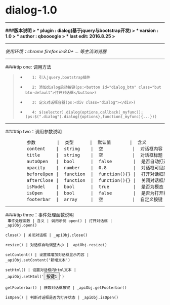 # <big>dialog-1.0</big>  
<hr>  

<b>
###版本说明
> * plugin   : dialog(基于jquery与bootstrap开发)
> * varsion  : 1.0
> * author   : qboooogle
> * last edit: 2016.8.25
> 
</b>  

<hr>

<em>使用环境：chrome firefox ie:8.0+ ... 等主流浏览器</em>  

<hr>  

####tip  one: 调用方法  
> *        1: 引入jquery,bootstrap插件
> *        2: 添加dialog启动按键(ps:<button id="dialog_btn" class="but btn-default">打开对话框</button>)
> *        3: 定义对话框容器(ps:<div class="dialog"></div>)
> *        4: $(selector).dialog(options,callback(_myfunc)); (ps:$(".dialog").dialog({options},function(_myfunc){...}))  

<hr>  

####tip  two：调用参数说明  
<pre>
        参数        |  类型      |  默认值       |  含义
        content    |  string    |  空           |  对话框内容
        title      |  string    |  空           |  对话框标题
        autoOpen   |  bool      |  false        |  是否自动打开对话框
        opacity    |  number    |  0.8          |  对话框可见度
        beforeOpen |  function  |  function(){} |  打开对话框前触发事件
        afterClose |  function  |  function(){} |  关闭对话框后触发事件
        isModel    |  bool      |  true         |  是否为模态
        isOpen     |  bool      |  false        |  是否为打开状态
        footerbar  |  array     |  空           |  自定义按键
</pre>  

<hr>  

####tip three：事件处理函数说明  
<code>
        事件处理函数    |  含义                        | 调用示例
        open()         |  打开对话框                  | _apiObj.open()  
        close()        |  关闭对话框                  | _apiObj.close()  
        resize()       |  对话框自动调整大小          | _apiObj.resize()  
        setContent()   |  设置或增加对话框显示内容    | _apiObj.setContent('新增文本')  
        setHtml()      |  设置对话框内html文本        | _apiObj.setHtml('<button class = "btn">按键1</button>')  
        getFooterbar() |  获取对话框按键              | _apiObj.getFooterbar()  
        isOpen()       |  判断对话框是否为打开状态    | _apiObj.isOpen()  
</code>
